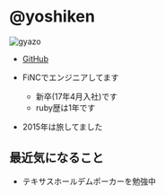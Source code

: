 # @yoshiken

![gyazo](https://gyazo.com/210b0aac6140cb3f08ccc9a7aa9bc449.png)

* [GitHub](https://github.com/KentaYoshitani)

* FiNCでエンジニアしてます
  * 新卒(17年4月入社)です
  * ruby歴は1年です

- 2015年は旅してました

## 最近気になること

* テキサスホールデムポーカーを勉強中

